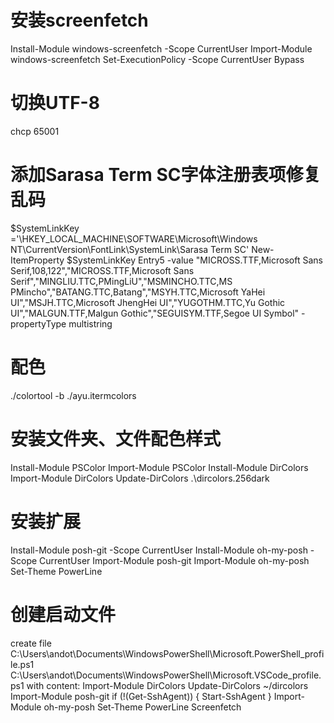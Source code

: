 # 安装screenfetch
Install-Module windows-screenfetch -Scope CurrentUser
Import-Module windows-screenfetch
Set-ExecutionPolicy -Scope CurrentUser Bypass

# 切换UTF-8
chcp 65001

# 添加Sarasa Term SC字体注册表项修复乱码
$SystemLinkKey ='\HKEY_LOCAL_MACHINE\SOFTWARE\Microsoft\Windows NT\CurrentVersion\FontLink\SystemLink\Sarasa Term SC'
New-ItemProperty $SystemLinkKey Entry5 -value "MICROSS.TTF,Microsoft Sans Serif,108,122","MICROSS.TTF,Microsoft Sans Serif","MINGLIU.TTC,PMingLiU","MSMINCHO.TTC,MS PMincho","BATANG.TTC,Batang","MSYH.TTC,Microsoft YaHei UI","MSJH.TTC,Microsoft JhengHei UI","YUGOTHM.TTC,Yu Gothic UI","MALGUN.TTF,Malgun Gothic","SEGUISYM.TTF,Segoe UI Symbol" -propertyType multistring

# 配色
./colortool -b ./ayu.itermcolors

# 安装文件夹、文件配色样式
Install-Module PSColor
Import-Module PSColor
Install-Module DirColors
Import-Module DirColors
Update-DirColors .\dircolors.256dark

# 安装扩展
Install-Module posh-git -Scope CurrentUser
Install-Module oh-my-posh -Scope CurrentUser
Import-Module posh-git
Import-Module oh-my-posh
Set-Theme PowerLine

# 创建启动文件
create file 
C:\Users\andot\Documents\WindowsPowerShell\Microsoft.PowerShell_profile.ps1
C:\Users\andot\Documents\WindowsPowerShell\Microsoft.VSCode_profile.ps1
with content:
Import-Module DirColors
Update-DirColors ~/dircolors
Import-Module posh-git
if (!(Get-SshAgent)) {
    Start-SshAgent
}
Import-Module oh-my-posh
Set-Theme PowerLine
Screenfetch